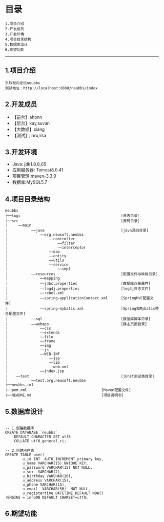 

# 目录
    1.项目介绍
    2.开发成员
    3.开发环境
    4.项目目录结构
    5.数据库设计
    6.期望功能
    
---




## 1.项目介绍
    东软校内论坛neubbs
    测试地址：http://localhost:8080/neubbs/index


## 2.开发成员
+ 【前台】ahonn
+ 【后台】kay,suvan
+ 【大数据】xiang
+ 【测试】jinru,lisa


## 3.开发环境
+ Java: jdk1.8.0_65
+ 应用服务器: Tomcat8.0.41
+ 项目管理:maven-3.3.9
+ 数据库:MySQL5.7


## 4.项目目录结构

```
neubbs
├──logs                                              [日志目录]
├──src                                               [源码目录]
|     ——main   
|           ——java                                   [java源码目录]
|               ——org.neusoft.neubbs
|                   ——controller
|                       ——filter
|                       ——interceptor
|                   ——dao
|                   ——entity
|                   ——utils
|                   ——service
|                       ——impl
|           ——resources                              [配置文件与映射目录]
|               ——mapping
|               ——jdbc.properties                    [数据库连接属性]
|               ——log4j.properties                   [log4j日志文件]
|               ——rebel.xml                          
|               ——spring-applicationContext.xml      [SpringMVC配置文件]
|               ——spring-mybatis.xml                 [Spring和Mybatis整合配置文件]
|           ——sql                                    [数据库脚本目录]
|           ——webapp                                 [静态页面目录]
|               ——css
|               ——extends
|               ——file
|               ——frame
|               ——img
|               ——js
|               ——WEB-INF
|                   ——jsp
|                   ——lib
|                   ——web.xml
|               ——index.jsp
|    ——test                                          [jUnit测试类目录]
|           ──test.org.neusoft.neubbs
├──neubbs.iml                            
├──pom.xml                                  [Maven配置文件]
├──README.md                                [项目说明书]
```



## 5.数据库设计
```

-- 1.创建数据库
CREATE DATABASE `neubbs`
	DEFAULT CHARACTER SET utf8
	COLLATE utf8_general_ci;

-- 2.创建用户表
CREATE TABLE user(
        u_id INT  AUTO_INCREMENT primary key,
        u_name VARCHAR(15) UNIQUE KEY,
        u_password VARCHAR(15) NOT NULL,
        u_sex  VARCHAR(2),
        u_birthday VARCHAR(20),
        u_address VARCHAR(15),
        u_phone VARCHAR(15),
        u_email  VARCHAR(50)  NOT NULL,
        u_registertime DATETIME DEFAULT NOW()
)ENGINE = innoDB DEFAULT CHARSET=utf8;

```


## 6.期望功能